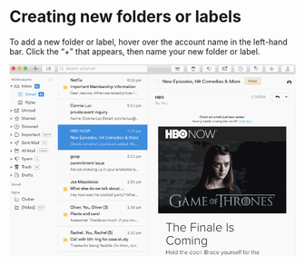 <div id="container">

# Creating new folders or labels

To add a new folder or label, hover over the account name in the left-hand bar. Click the “+” that appears, then name your new folder or label.

![](./208526747-create_new_folder.gif)

</div>
